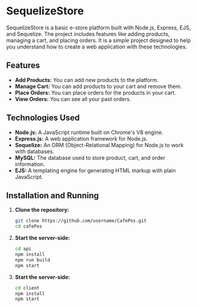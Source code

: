 # SequelizeStore

SequelizeStore is a basic e-store platform built with Node.js, Express, EJS, and Sequelize. The project includes features like adding products, managing a cart, and placing orders. It is a simple project designed to help you understand how to create a web application with these technologies.

## Features

- **Add Products:** You can add new products to the platform.
- **Manage Cart:** You can add products to your cart and remove them.
- **Place Orders:** You can place orders for the products in your cart.
- **View Orders:** You can see all your past orders.

## Technologies Used

- **Node.js:** A JavaScript runtime built on Chrome's V8 engine.
- **Express.js:** A web application framework for Node.js.
- **Sequelize:** An ORM (Object-Relational Mapping) for Node.js to work with databases.
- **MySQL:** The database used to store product, cart, and order information.
- **EJS:** A templating engine for generating HTML markup with plain JavaScript.


## Installation and Running

1. **Clone the repository:**
   ```bash
   git clone https://github.com/username/CafePos.git
   cd cafePos

2. **Start the server-side:**
   ```bash
   cd api
   npm install
   npm run build
   npm start

3. **Start the server-side:**
   ```bash
   cd client
   npm install
   npm start
